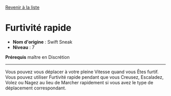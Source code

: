 [Revenir à la liste](list.md)

# Furtivité rapide

 * **Nom d'origine** : Swift Sneak
 * **Niveau** : 7


<p><strong>Prérequis</strong> maître en Discrétion</p>
<hr>
<p>Vous pouvez vous déplacer à votre pleine Vitesse quand vous Êtes furtif. Vous pouvez utiliser Furtivité rapide pendant que vous Creusez, Escaladez, Volez ou Nagez au lieu de Marcher rapidement si vous avez le type de déplacement correspondant.</p>